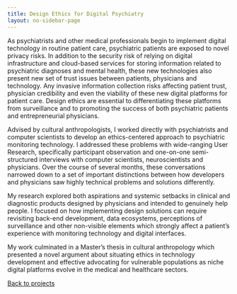 ```yaml
---
title: Design Ethics for Digital Psychiatry
layout: no-sidebar-page
---
```


As psychiatrists and other medical professionals begin to implement digital technology in routine patient care, psychiatric patients are exposed to novel privacy risks. In addition to the security risk of relying on digital infrastructure and cloud-based services for storing information related to psychiatric diagnoses and mental health, these new technologies also present new set of trust issues between patients, physicians and technology. Any invasive information collection risks affecting patient trust, physician credibility and even the viability of these new digital platforms for patient care. Design ethics are essential to differentiating these platforms from surveillance and to promoting the success of both psychiatric patients and entrepreneurial physicians.

Advised by cultural anthropologists, I worked directly with psychiatrists and computer scientists to develop an ethics-centered approach to psychiatric monitoring technology. I addressed these problems with wide-ranging User Research, specifically participant observation and one-on-one semi-structured interviews with computer scientists, neuroscientists and physicians. Over the course of several months, these conversations narrowed down to a set of important distinctions between how developers and physicians saw highly technical problems and solutions differently.

My research explored both aspirations and systemic setbacks in clinical and diagnostic products designed by physicians and intended to genuinely help people. I focused on how implementing design solutions can require revisiting back-end development, data ecosystems, perceptions of surveillance and other non-visible elements which strongly affect a patient’s experience with monitoring technology and digital interfaces.

My work culminated in a Master’s thesis in cultural anthropology which presented a novel argument about situating ethics in technology development and effective advocating for vulnerable populations as niche digital platforms evolve in the medical and healthcare sectors.


[Back to projects](../)
